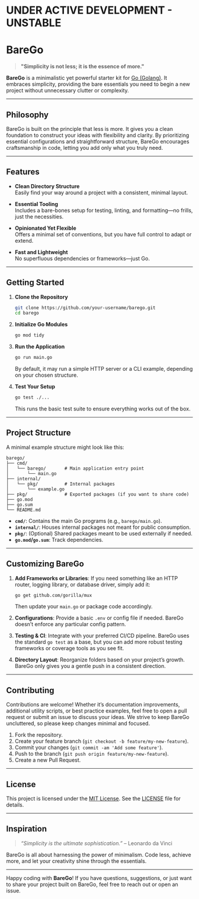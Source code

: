 # UNDER ACTIVE DEVELOPMENT - UNSTABLE

# BareGo

> **"Simplicity is not less; it is the essence of more."**

**BareGo** is a minimalistic yet powerful starter kit for [Go (Golang)](https://golang.org/). It embraces simplicity, providing the bare essentials you need to begin a new project without unnecessary clutter or complexity.

---

## Philosophy

BareGo is built on the principle that less is more. It gives you a clean foundation to construct your ideas with flexibility and clarity. By prioritizing essential configurations and straightforward structure, BareGo encourages craftsmanship in code, letting you add only what you truly need.

---

## Features

- **Clean Directory Structure**  
  Easily find your way around a project with a consistent, minimal layout.

- **Essential Tooling**  
  Includes a bare-bones setup for testing, linting, and formatting—no frills, just the necessities.

- **Opinionated Yet Flexible**  
  Offers a minimal set of conventions, but you have full control to adapt or extend.

- **Fast and Lightweight**  
  No superfluous dependencies or frameworks—just Go.

---

## Getting Started

1. **Clone the Repository**  
   ```bash
   git clone https://github.com/your-username/barego.git
   cd barego
   ```

2. **Initialize Go Modules**  
   ```bash
   go mod tidy
   ```

3. **Run the Application**  
   ```bash
   go run main.go
   ```
   By default, it may run a simple HTTP server or a CLI example, depending on your chosen structure.

4. **Test Your Setup**  
   ```bash
   go test ./...
   ```
   This runs the basic test suite to ensure everything works out of the box.

---

## Project Structure

A minimal example structure might look like this:

```
barego/
├── cmd/
│   └── barego/       # Main application entry point
│       └── main.go
├── internal/
│   └── pkg/          # Internal packages
│       └── example.go
├── pkg/              # Exported packages (if you want to share code)
├── go.mod
├── go.sum
└── README.md
```

- **`cmd/`**: Contains the main Go programs (e.g., `barego/main.go`).  
- **`internal/`**: Houses internal packages not meant for public consumption.  
- **`pkg/`**: (Optional) Shared packages meant to be used externally if needed.  
- **`go.mod`/`go.sum`**: Track dependencies.

---

## Customizing BareGo

1. **Add Frameworks or Libraries**: If you need something like an HTTP router, logging library, or database driver, simply add it:
   ```bash
   go get github.com/gorilla/mux
   ```
   Then update your `main.go` or package code accordingly.

2. **Configurations**: Provide a basic `.env` or config file if needed. BareGo doesn’t enforce any particular config pattern.

3. **Testing & CI**: Integrate with your preferred CI/CD pipeline. BareGo uses the standard `go test` as a base, but you can add more robust testing frameworks or coverage tools as you see fit.

4. **Directory Layout**: Reorganize folders based on your project’s growth. BareGo only gives you a gentle push in a consistent direction.

---

## Contributing

Contributions are welcome! Whether it’s documentation improvements, additional utility scripts, or best practice examples, feel free to open a pull request or submit an issue to discuss your ideas. We strive to keep BareGo uncluttered, so please keep changes minimal and focused.

1. Fork the repository.
2. Create your feature branch (`git checkout -b feature/my-new-feature`).
3. Commit your changes (`git commit -am 'Add some feature'`).
4. Push to the branch (`git push origin feature/my-new-feature`).
5. Create a new Pull Request.

---

## License

This project is licensed under the [MIT License](./LICENSE). See the [LICENSE](./LICENSE) file for details.

---

## Inspiration

> _“Simplicity is the ultimate sophistication.”_ – Leonardo da Vinci

BareGo is all about harnessing the power of minimalism. Code less, achieve more, and let your creativity shine through the essentials.

---

Happy coding with **BareGo**! If you have questions, suggestions, or just want to share your project built on BareGo, feel free to reach out or open an issue.
